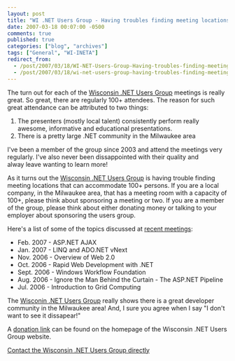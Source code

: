 ```yaml
---
layout: post
title: "WI .NET Users Group - Having troubles finding meeting locations!"
date: 2007-03-18 00:07:00 -0500
comments: true
published: true
categories: ["blog", "archives"]
tags: ["General", "WI-INETA"]
redirect_from: 
  - /post/2007/03/18/WI-NET-Users-Group-Having-troubles-finding-meeting-locations!
  - /post/2007/03/18/wi-net-users-group-having-troubles-finding-meeting-locations!
---
```

<!-- more -->
<p>
The turn out for each of the <a href="http://wi-ineta.org">Wisconsin .NET Users Group</a> meetings is really great. So great, there are regularly 100+ attendees. The reason for such great attendance can be attributed to two things:
</p>
<ol>
	<li>The presenters (mostly local talent)&nbsp;consistently perform really awesome, informative and&nbsp;educational presentations.</li>
	<li>There is a pretty large .NET community in the Milwaukee area</li>
</ol>
<p>
I&#39;ve been a member of the group since 2003 and attend the meetings very regularly. I&#39;ve also&nbsp;never been dissappointed with their quality and alway&nbsp;leave wanting to learn more!
</p>
<p>
As it turns out the <a href="http://wi-ineta.org">Wisconsin .NET Users Group</a> is having trouble finding meeting locations that can accommodate 100+ persons. If you are a local company, in the Milwaukee area, that has a meeting room with a capacity of 100+,&nbsp;please think about&nbsp;sponsoring a meeting or two. If you are a member of the group, please think about either donating money or talking to your employer about sponsoring the users group.
</p>
<p>
Here&#39;s a list of some of the topics discussed at <a href="http://wi-ineta.org/DesktopDefault.aspx?tabid=58">recent meetings</a>:
</p>
<ul>
	<li>Feb. 2007 - ASP.NET AJAX</li>
	<li>Jan. 2007 - LINQ and ADO.NET vNext</li>
	<li>Nov. 2006 - Overview of Web 2.0</li>
	<li>Oct. 2006&nbsp;- Rapid Web Development with .NET</li>
	<li>Sept. 2006 - Windows Workflow Foundation</li>
	<li>Aug. 2006 - Ignore the Man Behind the Curtain - The ASP.NET Pipeline</li>
	<li>Jul. 2006 - Introduction to Grid Computing</li>
</ul>
<p>
The <a href="http://wi-ineta.org">Wisconin .NET Users Group</a> really shows there is a great developer community in the Milwaukee area! And, I sure you agree when I say &quot;I don&#39;t want to see it dissapear!&quot;
</p>
<p>
A <a href="http://wi-ineta.org">donation link</a> can be found on the homepage of the Wisconsin .NET Users Group website.
</p>
<p>
<a href="http://wi-ineta.org/DesktopDefault.aspx?tabid=60">Contact the Wisconsin .NET Users Group directly</a>
</p>
